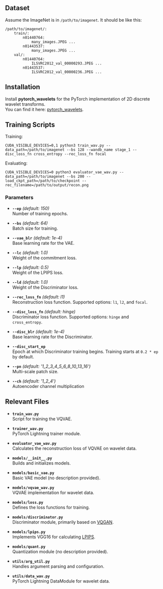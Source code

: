 ## Dataset

Assume the ImageNet is in `/path/to/imagenet`. It should be like this:</summary>
    
```
/path/to/imagenet/:
    train/:
        n01440764: 
            many_images.JPEG ...
        n01443537:
            many_images.JPEG ...
    val/:
        n01440764:
            ILSVRC2012_val_00000293.JPEG ...
        n01443537:
            ILSVRC2012_val_00000236.JPEG ...
```

## Installation  
Install **pytorch_wavelets** for the PyTorch implementation of 2D discrete wavelet transforms.  
You can find it here: [pytorch_wavelets](https://github.com/fbcotter/pytorch_wavelets).

## Training Scripts

Training:

```shell
CUDA_VISIBLE_DEVICES=0,1 python3 train_wav.py --data_path=/path/to/imagenet --bs 128 --wandb_name stage_1 --disc_loss_fn cross_entropy --rec_loss_fn focal
```

Evaluating:
```shell
CUDA_VISIBLE_DEVICES=0 python3 evaluator_vae_wav.py --data_path=/path/to/imagenet --bs 200 --load_ckpt_path=/path/to/checkpoint --rec_filename=/path/to/output/recon.png
```

### Parameters

- **`--ep`** *(default: 150)*  
  Number of training epochs.

- **`--bs`** *(default: 64)*  
  Batch size for training.

- **`--vae_blr`** *(default: 1e-4)*  
  Base learning rate for the VAE.

- **`--lc`** *(default: 1.0)*  
  Weight of the commitment loss.

- **`--lp`** *(default: 0.5)*  
  Weight of the LPIPS loss.

- **`--ld`** *(default: 1.0)*  
  Weight of the Discriminator loss.

- **`--rec_loss_fn`** *(default: l1)*  
  Reconstruction loss function. Supported options: `l1`, `l2`, and `focal`.

- **`--disc_loss_fn`** *(default: hinge)*  
  Discriminator loss function. Supported options: `hinge` and `cross_entropy`.

- **`--disc_blr`** *(default: 1e-4)*  
  Base learning rate for the Discriminator.

- **`--disc_start_ep`**  
  Epoch at which Discriminator training begins. Training starts at `0.2 * ep` by default.

- **`--pn`** *(default: '1_2_3_4_5_6_8_10_13_16')*  
  Multi-scale patch size.

- **`--ch`** *(default: '1_2_4')*  
  Autoencoder channel multiplication

## Relevant Files

- **`train_wav.py`**  
  Script for training the VQVAE.

- **`trainer_wav.py`**  
  PyTorch Lightning trainer module.

- **`evaluator_vae_wav.py`**  
  Calculates the reconstruction loss of VQVAE on wavelet data.

- **`models/__init__.py`**  
  Builds and initializes models.

- **`models/basic_vae.py`**  
  Basic VAE model (no description provided).

- **`models/vqvae_wav.py`**  
  VQVAE implementation for wavelet data.

- **`models/loss.py`**  
  Defines the loss functions for training.

- **`models/discriminator.py`**  
  Discriminator module, primarily based on [VQGAN](https://github.com/CompVis/taming-transformers/blob/master/taming/modules/discriminator/model.py).

- **`models/lpips.py`**  
  Implements VGG16 for calculating [LPIPS](https://github.com/richzhang/PerceptualSimilarity/tree/master/models).

- **`models/quant.py`**  
  Quantization module (no description provided).

- **`utils/arg_util.py`**  
  Handles argument parsing and configuration.

- **`utils/data_wav.py`**  
  PyTorch Lightning DataModule for wavelet data.